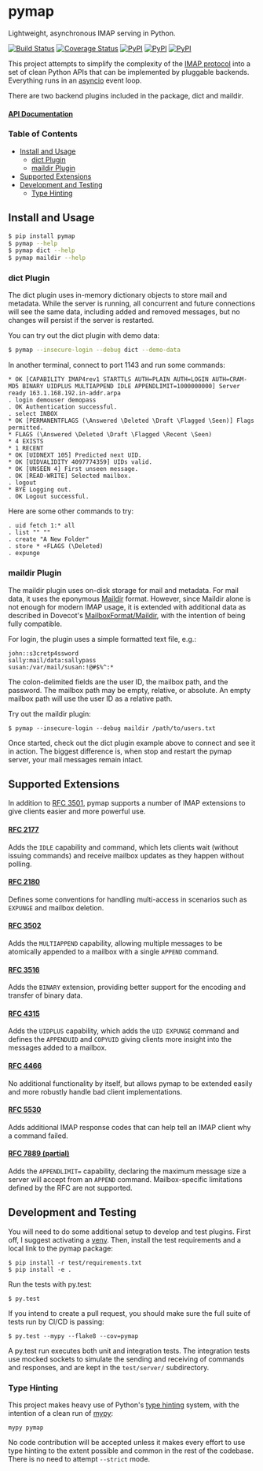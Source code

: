 pymap
=====

Lightweight, asynchronous IMAP serving in Python.

[![Build Status](https://travis-ci.org/icgood/pymap.svg?branch=master)](https://travis-ci.org/icgood/pymap)
[![Coverage Status](https://coveralls.io/repos/icgood/pymap/badge.svg)](https://coveralls.io/r/icgood/pymap)
[![PyPI](https://img.shields.io/pypi/v/pymap.svg)](https://pypi.python.org/pypi/pymap)
[![PyPI](https://img.shields.io/pypi/pyversions/pymap.svg)](https://pypi.python.org/pypi/pymap)
[![PyPI](https://img.shields.io/pypi/l/pymap.svg)](https://pypi.python.org/pypi/pymap)

This project attempts to simplify the complexity of the [IMAP protocol][1] into
a set of clean Python APIs that can be implemented by pluggable backends.
Everything runs in an [asyncio][2] event loop.

There are two backend plugins included in the package, dict and maildir.

#### [API Documentation](http://icgood.github.io/pymap/)

### Table of Contents

* [Install and Usage](#install-and-usage)
  * [dict Plugin](#dict-plugin)
  * [maildir Plugin](#maildir-plugin)
* [Supported Extensions](#supported-extensions)
* [Development and Testing](#development-and-testing)
  * [Type Hinting](#type-hinting)

## Install and Usage

```bash
$ pip install pymap
$ pymap --help
$ pymap dict --help
$ pymap maildir --help
```

### dict Plugin

The dict plugin uses in-memory dictionary objects to store mail and metadata.
While the server is running, all concurrent and future connections will see the
same data, including added and removed messages, but no changes will persist if
the server is restarted.

You can try out the dict plugin with demo data:

```bash
$ pymap --insecure-login --debug dict --demo-data
```

In another terminal, connect to port 1143 and run some commands:

```
* OK [CAPABILITY IMAP4rev1 STARTTLS AUTH=PLAIN AUTH=LOGIN AUTH=CRAM-MD5 BINARY UIDPLUS MULTIAPPEND IDLE APPENDLIMIT=1000000000] Server ready 163.1.168.192.in-addr.arpa
. login demouser demopass
. OK Authentication successful.
. select INBOX
* OK [PERMANENTFLAGS (\Answered \Deleted \Draft \Flagged \Seen)] Flags permitted.
* FLAGS (\Answered \Deleted \Draft \Flagged \Recent \Seen)
* 4 EXISTS
* 1 RECENT
* OK [UIDNEXT 105] Predicted next UID.
* OK [UIDVALIDITY 4097774359] UIDs valid.
* OK [UNSEEN 4] First unseen message.
. OK [READ-WRITE] Selected mailbox.
. logout
* BYE Logging out.
. OK Logout successful.
```

Here are some other commands to try:

```
. uid fetch 1:* all
. list "" ""
. create "A New Folder"
. store * +FLAGS (\Deleted)
. expunge
```

### maildir Plugin

The maildir plugin uses on-disk storage for mail and metadata. For mail data,
it uses the eponymous [Maildir][3] format. However, since Maildir alone is not
enough for modern IMAP usage, it is extended with additional data as described
in Dovecot's [MailboxFormat/Maildir][4], with the intention of being fully
compatible.

For login, the plugin uses a simple formatted text file, e.g.:

```
john::s3cretp4ssword
sally:mail/data:sallypass
susan:/var/mail/susan:!@#$%^:*
```

The colon-delimited fields are the user ID, the mailbox path, and the password.
The mailbox path may be empty, relative, or absolute. An empty mailbox path
will use the user ID as a relative path.

Try out the maildir plugin:

```
$ pymap --insecure-login --debug maildir /path/to/users.txt
```

Once started, check out the dict plugin example above to connect and see it in
action. The biggest difference is, when stop and restart the pymap server, your
mail messages remain intact.

## Supported Extensions

In addition to [RFC 3501][1], pymap supports a number of IMAP extensions to
give clients easier and more powerful use.

#### [RFC 2177](https://tools.ietf.org/html/rfc2177)

Adds the `IDLE` capability and command, which lets clients wait (without
issuing commands) and receive mailbox updates as they happen without polling.

#### [RFC 2180](https://tools.ietf.org/html/rfc2180)

Defines some conventions for handling multi-access in scenarios such as
`EXPUNGE` and mailbox deletion.

#### [RFC 3502](https://tools.ietf.org/html/rfc3502)

Adds the `MULTIAPPEND` capability, allowing multiple messages to be atomically
appended to a mailbox with a single `APPEND` command.

#### [RFC 3516](https://tools.ietf.org/html/rfc3516)

Adds the `BINARY` extension, providing better support for the encoding and
transfer of binary data.

#### [RFC 4315](https://tools.ietf.org/html/rfc4315)

Adds the `UIDPLUS` capability, which adds the `UID EXPUNGE` command and defines
the `APPENDUID` and `COPYUID` giving clients more insight into the messages
added to a mailbox.

#### [RFC 4466](https://tools.ietf.org/html/rfc4466)

No additional functionality by itself, but allows pymap to be extended easily
and more robustly handle bad client implementations.

#### [RFC 5530](https://tools.ietf.org/html/rfc5530)

Adds additional IMAP response codes that can help tell an IMAP client why a
command failed.

#### [RFC 7889 (partial)](https://tools.ietf.org/html/rfc7889)

Adds the `APPENDLIMIT=` capability, declaring the maximum message size a server
will accept from an `APPEND` command. Mailbox-specific limitations defined
by the RFC are not supported.

## Development and Testing

You will need to do some additional setup to develop and test plugins. First
off, I suggest activating a [venv][5]. Then, install the test requirements and
a local link to the pymap package:

```
$ pip install -r test/requirements.txt
$ pip install -e .
```

Run the tests with py.test:

```
$ py.test
```

If you intend to create a pull request, you should make sure the full suite of
tests run by CI/CD is passing:

```
$ py.test --mypy --flake8 --cov=pymap
```

A py.test run executes both unit and integration tests. The integration tests
use mocked sockets to simulate the sending and receiving of commands and
responses, and are kept in the `test/server/` subdirectory.

### Type Hinting

This project makes heavy use of Python's [type hinting][6] system, with the
intention of a clean run of [mypy][7]:

```
mypy pymap
```

No code contribution will be accepted unless it makes every effort to use type
hinting to the extent possible and common in the rest of the codebase. There is
no need to attempt `--strict` mode.

[1]: https://tools.ietf.org/html/rfc3501
[2]: https://docs.python.org/3/library/asyncio.html
[3]: https://en.wikipedia.org/wiki/Maildir
[4]: https://wiki.dovecot.org/MailboxFormat/Maildir
[5]: https://docs.python.org/3/library/venv.html
[6]: https://www.python.org/dev/peps/pep-0484/
[7]: http://mypy-lang.org/

